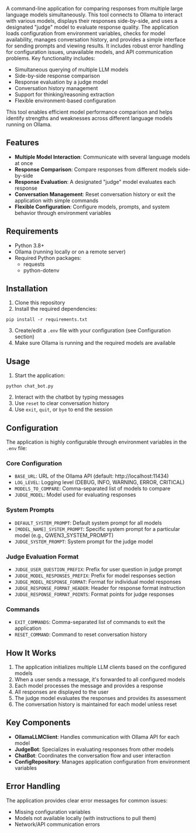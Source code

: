 A command-line application for comparing responses from multiple large language models simultaneously. This tool connects to Ollama to interact with various models, displays their responses side-by-side, and uses a designated "judge" model to evaluate response quality.
The application loads configuration from environment variables, checks for model availability, manages conversation history, and provides a simple interface for sending prompts and viewing results. It includes robust error handling for configuration issues, unavailable models, and API communication problems.
Key functionality includes:
- Simultaneous querying of multiple LLM models
- Side-by-side response comparison
- Response evaluation by a judge model
- Conversation history management
- Support for thinking/reasoning extraction
- Flexible environment-based configuration

This tool enables efficient model performance comparison and helps identify strengths and weaknesses across different language models running on Ollama.

## Features

- **Multiple Model Interaction**: Communicate with several language models at once
- **Response Comparison**: Compare responses from different models side-by-side
- **Response Evaluation**: A designated "judge" model evaluates each response
- **Conversation Management**: Reset conversation history or exit the application with simple commands
- **Flexible Configuration**: Configure models, prompts, and system behavior through environment variables

## Requirements

- Python 3.8+
- Ollama (running locally or on a remote server)
- Required Python packages:
    - requests
    - python-dotenv

## Installation

1. Clone this repository
2. Install the required dependencies:
```
pip install -r requirements.txt
```

3. Create/edit a `.env` file with your configuration (see Configuration section)
4. Make sure Ollama is running and the required models are available

## Usage

1. Start the application:
```
python chat_bot.py
```

2. Interact with the chatbot by typing messages
3. Use `reset` to clear conversation history
4. Use `exit`, `quit`, or `bye` to end the session

## Configuration

The application is highly configurable through environment variables in the `.env` file:

### Core Configuration
- `BASE_URL`: URL of the Ollama API (default: http://localhost:11434)
- `LOG_LEVEL`: Logging level (DEBUG, INFO, WARNING, ERROR, CRITICAL)
- `MODELS_TO_COMPARE`: Comma-separated list of models to compare
- `JUDGE_MODEL`: Model used for evaluating responses

### System Prompts
- `DEFAULT_SYSTEM_PROMPT`: Default system prompt for all models
- `[MODEL_NAME]_SYSTEM_PROMPT`: Specific system prompt for a particular model (e.g., QWEN3_SYSTEM_PROMPT)
- `JUDGE_SYSTEM_PROMPT`: System prompt for the judge model

### Judge Evaluation Format
- `JUDGE_USER_QUESTION_PREFIX`: Prefix for user question in judge prompt
- `JUDGE_MODEL_RESPONSES_PREFIX`: Prefix for model responses section
- `JUDGE_MODEL_RESPONSE_FORMAT`: Format for individual model responses
- `JUDGE_RESPONSE_FORMAT_HEADER`: Header for response format instruction
- `JUDGE_RESPONSE_FORMAT_POINTS`: Format points for judge responses

### Commands
- `EXIT_COMMANDS`: Comma-separated list of commands to exit the application
- `RESET_COMMAND`: Command to reset conversation history

## How It Works

1. The application initializes multiple LLM clients based on the configured models
2. When a user sends a message, it's forwarded to all configured models
3. Each model processes the message and provides a response
4. All responses are displayed to the user
5. The judge model evaluates the responses and provides its assessment
6. The conversation history is maintained for each model unless reset

## Key Components

- **OllamaLLMClient**: Handles communication with Ollama API for each model
- **JudgeBot**: Specializes in evaluating responses from other models
- **ChatBot**: Coordinates the conversation flow and user interaction
- **ConfigRepository**: Manages application configuration from environment variables

## Error Handling

The application provides clear error messages for common issues:
- Missing configuration variables
- Models not available locally (with instructions to pull them)
- Network/API communication errors
